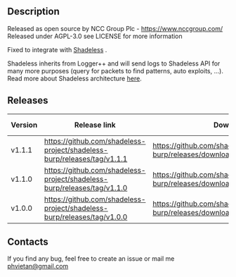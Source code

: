 Description
----

Released as open source by NCC Group Plc - https://www.nccgroup.com/  
Released under AGPL-3.0 see LICENSE for more information  

Fixed to integrate with [Shadeless](https://github.com/shadeless-project/shadeless) .

Shadeless inherits from Logger++ and will send logs to Shadeless API for many more purposes (query for packets to find patterns, auto exploits, ...). Read more about Shadeless architecture [here](https://gist.github.com/phvietan/3f3507311436218b95dbbeee045daf9e).

Releases
----

| Version       | Release link |                                   Download link                                         |   Release Date  |
| ------------- |------------------------------|----------------------------------------------------------------------------------------| --------------|
| v1.1.1         |   https://github.com/shadeless-project/shadeless-burp/releases/tag/v1.1.1 | https://github.com/shadeless-project/shadeless-burp/releases/download/v1.1.1/shadeless.1.1.1.jar | 27 December 2022  |
| v1.1.0         |   https://github.com/shadeless-project/shadeless-burp/releases/tag/v1.1.0 | https://github.com/shadeless-project/shadeless-burp/releases/download/v1.1.0/shadeless.1.1.0.jar | 2 February 2022  |
| v1.0.0         |   https://github.com/shadeless-project/shadeless-burp/releases/tag/v1.0.0 | https://github.com/shadeless-project/shadeless-burp/releases/download/v1.0.0/shadeless.1.0.0.jar | 31 July 2021  |

Contacts
----
If you find any bug, feel free to create an issue or mail me phvietan@gmail.com
